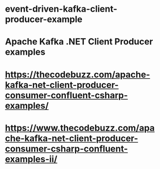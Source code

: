 # event-driven-kafka-client-producer-example


# Apache Kafka .NET Client Producer examples
# https://thecodebuzz.com/apache-kafka-net-client-producer-consumer-confluent-csharp-examples/
# https://www.thecodebuzz.com/apache-kafka-net-client-producer-consumer-csharp-confluent-examples-ii/

